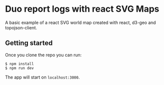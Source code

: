 # Duo report logs with react SVG Maps 

A basic example of a react SVG world map created with react, d3-geo and topojson-client.

## Getting started

Once you clone the repo you can run:

```
$ npm install
$ npm run dev
```

The app will start on `localhost:3000`.
